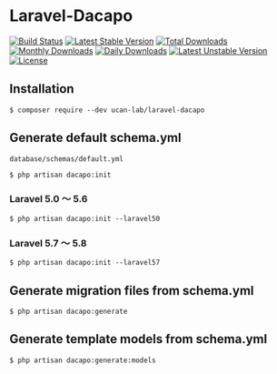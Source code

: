 # Laravel-Dacapo

[![Build Status](https://travis-ci.org/ucan-lab/laravel-dacapo.svg?branch=master)](https://travis-ci.org/ucan-lab/laravel-dacapo)
[![Latest Stable Version](https://poser.pugx.org/ucan-lab/laravel-dacapo/v/stable)](https://packagist.org/packages/ucan-lab/laravel-dacapo)
[![Total Downloads](https://poser.pugx.org/ucan-lab/laravel-dacapo/downloads)](https://packagist.org/packages/ucan-lab/laravel-dacapo)
[![Monthly Downloads](https://poser.pugx.org/ucan-lab/laravel-dacapo/d/monthly)](https://packagist.org/packages/ucan-lab/laravel-dacapo)
[![Daily Downloads](https://poser.pugx.org/ucan-lab/laravel-dacapo/d/daily)](https://packagist.org/packages/ucan-lab/laravel-dacapo)
[![Latest Unstable Version](https://poser.pugx.org/ucan-lab/laravel-dacapo/v/unstable)](https://packagist.org/packages/ucan-lab/laravel-dacapo)
[![License](https://poser.pugx.org/ucan-lab/laravel-dacapo/license)](https://packagist.org/packages/ucan-lab/laravel-dacapo)

## Installation

```
$ composer require --dev ucan-lab/laravel-dacapo
```

## Generate default schema.yml

`database/schemas/default.yml`

```
$ php artisan dacapo:init
```

### Laravel 5.0 〜 5.6

```
$ php artisan dacapo:init --laravel50
```

### Laravel 5.7 〜 5.8

```
$ php artisan dacapo:init --laravel57
```

## Generate migration files from schema.yml

```
$ php artisan dacapo:generate
```

## Generate template models from schema.yml

```
$ php artisan dacapo:generate:models
```
